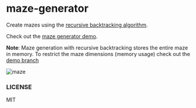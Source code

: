 # maze-generator
Create mazes using the [recursive backtracking algorithm](https://en.wikipedia.org/wiki/Maze_generation_algorithm#Recursive_backtracker).

Check out the [maze generator demo](https://keesiemeijer.github.io/maze-generator/).

**Note**: Maze generation with recursive backtracking stores the entire maze in memory. To restrict the maze dimensions (memory usage) check out the [demo branch](https://github.com/keesiemeijer/maze-generator/tree/maze-demo)

![maze](https://user-images.githubusercontent.com/1436618/31435714-dc56ce68-ae80-11e7-9978-b9ebc0b49967.png)

### LICENSE

MIT